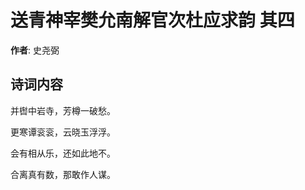 # 送青神宰樊允南解官次杜应求韵  其四

**作者**: 史尧弼

## 诗词内容

并辔中岩寺，芳樽一破愁。

更寒谭衮衮，云晓玉浮浮。

会有相从乐，还如此地不。

合离真有数，那敢作人谋。


